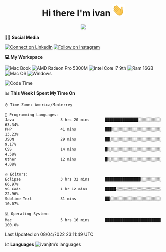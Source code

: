 <h1 align="center">Hi there I'm ivan <img src="https://raw.githubusercontent.com/ABSphreak/ABSphreak/master/gifs/Hi.gif" width="40px" /></h1>
<div align="center">
<img src="http://github-readme-streak-stats.herokuapp.com?user=ivanjtm&hide_border=true&background=00000000&border=FFFFFF00&sideNums=A8A8A8&sideLabels=A8A8A8&currStreakNum=FFC93C&dates=A8A8A8)](https://git.io/streak-stats"/>
</div>

**👦🏻 Social Media**

[![Connect on LinkedIn](https://img.shields.io/badge/LinkedIn-%230077B5.svg?&style=flat-square&logo=linkedin&logoColor=white)](https://www.linkedin.com/in/ivanjtm)
[![Follow on Instagram](https://img.shields.io/badge/Instagram-E4405F?style=flat-square&logo=instagram&logoColor=white)](https://www.instagram.com/ivanjtm)

**💻 My Workspace**

![Mac Book](https://img.shields.io/badge/Apple-MacBook_Pro_2019-999999?style=flat-square&logo=apple&logoColor=white)
![AMD Radeon Pro 5300M](https://img.shields.io/badge/AMD-Radeon_Pro_5300M-ED1C24?style=flat-square&logo=amd&logoColor=white)
![Intel Core i7 9th](https://img.shields.io/badge/Intel-Core_i7_9th-0071C5?style=flat-square&logo=intel&logoColor=white)
![Ram 16GB](https://img.shields.io/badge/RAM-16GB-230071C5?style=flat-square&logoColor=white)
![Mac OS](https://img.shields.io/badge/Mac%20OS-000000?style=flat-square&logo=apple&logoColor=white)
![Windows](https://img.shields.io/badge/Windows-0078D6?style=flat-square&logo=windows&logoColor=white)


<!--START_SECTION:waka-->
![Code Time](http://img.shields.io/badge/Code%20Time-653%20hrs%2046%20mins-blue)

📊 **This Week I Spent My Time On** 

```text
⌚︎ Time Zone: America/Monterrey

💬 Programming Languages: 
Java                     3 hrs 20 mins       ███████████████░░░░░░░░░░   63.34% 
PHP                      41 mins             ███░░░░░░░░░░░░░░░░░░░░░░   13.23% 
JSON                     29 mins             ██░░░░░░░░░░░░░░░░░░░░░░░   9.17% 
CSS                      14 mins             █░░░░░░░░░░░░░░░░░░░░░░░░   4.58% 
Other                    12 mins             █░░░░░░░░░░░░░░░░░░░░░░░░   4.08%

🔥 Editors: 
Eclipse                  3 hrs 32 mins       ████████████████░░░░░░░░░   66.97% 
VS Code                  1 hr 12 mins        █████░░░░░░░░░░░░░░░░░░░░   22.96% 
Sublime Text             31 mins             ██░░░░░░░░░░░░░░░░░░░░░░░   10.07%

💻 Operating System: 
Mac                      5 hrs 16 mins       █████████████████████████   100.0%

```


 Last Updated on 08/04/2022 23:11:49 UTC
<!--END_SECTION:waka-->
**📈 Languages**
 ![ivanjtm's languages](https://wakatime.com/share/@ivanjtm/a32f83c6-d0c9-49a4-a5ae-d0440b950377.svg)
